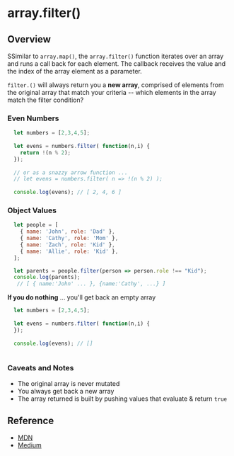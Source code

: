 # array.filter()

## Overview

SSimilar to `array.map()`, the `array.filter()` function iterates over an array and runs a call back for each element. The callback receives the value and the index of the array element as a parameter.  

`filter.()` will always return you a **new array**, comprised of elements from the original array that match your criteria -- which elements in the array match the filter condition?

### Even Numbers

```js
  let numbers = [2,3,4,5];
  
  let evens = numbers.filter( function(n,i) {
    return !(n % 2);
  });
  
  // or as a snazzy arrow function ...
  // let evens = numbers.filter( n => !(n % 2) );
  
  console.log(evens); // [ 2, 4, 6 ]

```

### Object Values

```js
  let people = [
    { name: 'John', role: 'Dad' },
    { name: 'Cathy', role: 'Mom' },
    { name: 'Zach', role: 'Kid' },
    { name: 'Allie', role: 'Kid' },
  ];

  let parents = people.filter(person => person.role !== "Kid");
  console.log(parents);
   // [ { name:'John' ... }, {name:'Cathy', ...} ]

```

**If you do nothing** ... you'll get back an empty array

```js
  let numbers = [2,3,4,5];
  
  let evens = numbers.filter( function(n,i) {
  });
  
  console.log(evens); // []
  
```

### Caveats and Notes

- The original array is never mutated
- You always get back a new array
- The array returned is built by pushing values that evaluate & return `true`

## Reference

- [MDN](https://developer.mozilla.org/en-US/docs/Web/JavaScript/Reference/Global_Objects/Array/filter)
- [Medium](https://medium.com/@JeffLombardJr/understanding-foreach-map-filter-and-find-in-javascript-f91da93b9f2c)
